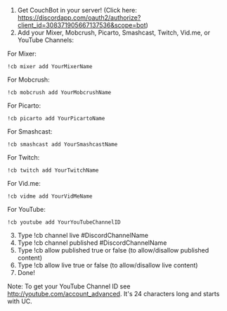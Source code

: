 1. Get CouchBot in your server! (Click here: https://discordapp.com/oauth2/authorize?client_id=308371905667137536&scope=bot)
2. Add your Mixer, Mobcrush, Picarto, Smashcast, Twitch, Vid.me, or YouTube Channels:

  For Mixer:

	!cb mixer add YourMixerName

  For Mobcrush:

	!cb mobcrush add YourMobcrushName

  For Picarto:

	!cb picarto add YourPicartoName

  For Smashcast:

	!cb smashcast add YourSmashcastName

  For Twitch:

	!cb twitch add YourTwitchName

  For Vid.me:

	!cb vidme add YourVidMeName

  For YouTube:

	!cb youtube add YourYouTubeChannelID

3. Type !cb channel live #DiscordChannelName
4. Type !cb channel published #DiscordChannelName
5. Type !cb allow published true or false (to allow/disallow published content)
6. Type !cb allow live true or false (to allow/disallow live content)
7. Done!

Note: To get your YouTube Channel ID see http://youtube.com/account_advanced. It's 24 characters long and starts with UC.